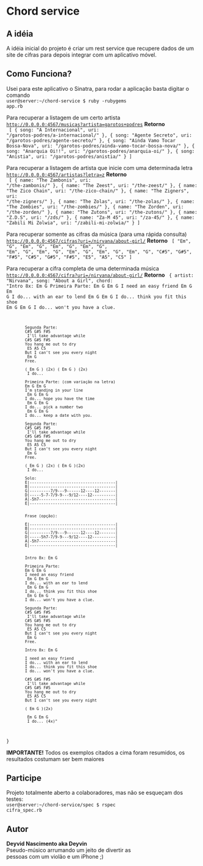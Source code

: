 # Chord service

## A idéia
A idéia inicial do projeto é criar um rest service que recupere dados de um site de cifras para depois integrar com um aplicativo móvel.

## Como Funciona?
Usei para este aplicativo o Sinatra, para rodar a aplicação basta digitar o comando
<br><code>user@server:~/chord-service $ ruby -rubygems app.rb</code>

Para recuperar a listagem de um certo artista
<br><code>http://0.0.0.0:4567/musicas?artista=garotos+podres</code>
<b>Retorno</b>
<br><code>
[
	{
		song: "A Internacional",
		uri: "/garotos-podres/a-internacional/"
	},
	{
		song: "Agente Secreto",
		uri: "/garotos-podres/agente-secreto/"
	},
	{
		song: "Ainda Vamo Tocar Bossa-Nova",
		uri: "/garotos-podres/ainda-vamo-tocar-bossa-nova/"
	},
	{
		song: "Anarquia Oi!!",
		uri: "/garotos-podres/anarquia-oi/"
	},
	{
		song: "Anistia",
		uri: "/garotos-podres/anistia/"
	}
]
</code>

Para recuperar a listagem de artista que inicie com uma determinada letra
<br><code>http://0.0.0.0:4567/artistas?letra=z</code>
<b>Retorno</b>
<br><code>
[
	{
	name: "The Zambonis",
	uri: "/the-zambonis/"
	},
	{
	name: "The Zeest",
	uri: "/the-zeest/"
	},
	{
	name: "The Zico Chain",
	uri: "/the-zico-chain/"
	},
	{
	name: "The Zigners",
	uri: "/the-zigners/"
	},
	{
	name: "The Zolas",
	uri: "/the-zolas/"
	},
	{
	name: "The Zombies",
	uri: "/the-zombies/"
	},
	{
	name: "The Zorden",
	uri: "/the-zorden/"
	},
	{
	name: "The Zutons",
	uri: "/the-zutons/"
	},
	{
	name: "Z.D.S",
	uri: "/zds/"
	},
	{
	name: "Za-M 45",
	uri: "/za-45/"
	},
	{
	name: "Zabili Mi Zolwia",
	uri: "/zabili-mi-zolwia/"
	}
]
</code>

Para recuperar somente as cifras da música (para uma rápida consulta)
<br><code>http://0.0.0.0:4567/cifras?uri=/nirvana/about-girl/</code>
<b>Retorno</b>
<code>
[
	"Em",
	"G",
	"Em",
	"G",
	"Em",
	"G",
	"Em",
	"G",
	"Em",
	"G",
	"Em",
	"G",
	"Em",
	"G",
	"Em",
	"G",
	"Em",
	"G",
	"C#5",
	"G#5",
	"F#5",
	"C#5",
	"G#5",
	"F#5",
	"E5",
	"A5",
	"C5"
]
</code>

Para recuperar a cifra completa de uma determinada música
<br><code>http://0.0.0.0:4567/cifra?uri=/nirvana/about-girl/</code>
<b>Retorno</b>
<code>
{
	artist: "Nirvana",
	song: "About a Girl",
	chord: "Intro 8x: Em G
			Primeira Parte:
			Em G Em G
			I need an easy friend
			 Em G Em G
			I do... with an ear to lend
			 Em G Em G
			I do... think you fit this shoe
			 Em G Em G
			I do... won't you have a clue.

			Segunda Parte:
			C#5 G#5 F#5
			 I'll take advantage while
			C#5 G#5 F#5
			You hang me out to dry
			 E5 A5 C5
			But I can't see you every night
			 Em G
			Free.

			( Em G ) (2x) ( Em G ) (2x)
			 I do...

			Primeira Parte: (com variação na letra)
			Em G Em G
			I'm standing in your line
			 Em G Em G
			I do... hope you have the time
			 Em G Em G
			I do... pick a number two
			 Em G Em G
			I do... keep a date with you.

			Segunda Parte:
			C#5 G#5 F#5
			 I'll take advantage while
			C#5 G#5 F#5
			You hang me out to dry
			 E5 A5 C5
			But I can't see you every night
			 Em G
			Free.

			( Em G ) (2x) ( Em G )(2x)
			 I do...

			Solo:
			E|-------------------------------------|
			B|-------------------------------------|
			G|---------7/9---9------12----12-------|
			D|-----5-7-7/9-9---9/12----12----------|
			A|-5h7---------------------------------|
			E|-------------------------------------|


			Frase (opção):

			E|-------------------------------------|
			B|-------------------------------------|
			G|---------7/9---9------12----12-------|
			D|-----5h7-7/9-9---9/12----12----------|
			A|-5h7---------------------------------|
			E|-------------------------------------|


			Intro 8x: Em G

			Primeira Parte:
			Em G Em G
			I need an easy friend
			 Em G Em G
			I do... with an ear to lend
			 Em G Em G
			I do... think you fit this shoe
			 Em G Em G
			I do... won't you have a clue.

			Segunda Parte:
			C#5 G#5 F#5
			 I'll take advantage while
			C#5 G#5 F#5
			You hang me out to dry
			 E5 A5 C5
			But I can't see you every night
			 Em G
			Free.

			Intro 8x: Em G

			I need an easy friend
			I do... with an ear to lend
			I do... think you fit this shoe
			I do... won't you have a clue.

			C#5 G#5 F#5
			 I'll take advantage while
			C#5 G#5 F#5
			You hang me out to dry
			 E5 A5 C5
			But I can't see you every night

			( Em G )(2x)

			 Em G Em G
			 I do... (4x)"
}
</code>

<p><b>IMPORTANTE!</b> Todos os exemplos citados a cima foram resumidos, os resultados costumam ser bem maiores</p>

## Participe
Projeto totalmente aberto a colaboradores, mas não se esqueçam dos testes:
<br><code>user@server:~/chord-service/spec $ rspec cifra_spec.rb</code>

## Autor
<b>Deyvid Nascimento aka Deyvin</b>
<br>Pseudo-músico arrumando um jeito de divertir as 
<br>pessoas com um violão e um iPhone ;)